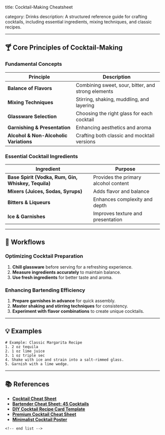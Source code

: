title: Cocktail-Making Cheatsheet

category: Drinks
description: A structured reference guide for crafting cocktails, including essential ingredients, mixing techniques, and classic recipes.

---

## 🍸 **Core Principles of Cocktail-Making**

### **Fundamental Concepts**

| Principle                                    | Description                                        |
| -------------------------------------------- | -------------------------------------------------- |
| **Balance of Flavors**                 | Combining sweet, sour, bitter, and strong elements |
| **Mixing Techniques**                  | Stirring, shaking, muddling, and layering          |
| **Glassware Selection**                | Choosing the right glass for each cocktail         |
| **Garnishing & Presentation**          | Enhancing aesthetics and aroma                     |
| **Alcohol & Non-Alcoholic Variations** | Crafting both classic and mocktail versions        |

### **Essential Cocktail Ingredients**

| Ingredient                                                | Purpose                              |
| --------------------------------------------------------- | ------------------------------------ |
| **Base Spirit (Vodka, Rum, Gin, Whiskey, Tequila)** | Provides the primary alcohol content |
| **Mixers (Juices, Sodas, Syrups)**                  | Adds flavor and balance              |
| **Bitters & Liqueurs**                              | Enhances complexity and depth        |
| **Ice & Garnishes**                                 | Improves texture and presentation    |

---

## 🔄 **Workflows**

### **Optimizing Cocktail Preparation**

1. **Chill glassware** before serving for a refreshing experience.
2. **Measure ingredients accurately** to maintain balance.
3. **Use fresh ingredients** for better taste and aroma.

### **Enhancing Bartending Efficiency**

1. **Prepare garnishes in advance** for quick assembly.
2. **Master shaking and stirring techniques** for consistency.
3. **Experiment with flavor combinations** to create unique cocktails.

---

## 💡 **Examples**

```plaintext
# Example: Classic Margarita Recipe
1. 2 oz tequila  
2. 1 oz lime juice  
3. 1 oz triple sec  
4. Shake with ice and strain into a salt-rimmed glass.  
5. Garnish with a lime wedge.  
```

---

## 📚 **References**

- **[Cocktail Cheat Sheet](https://www.templateroller.com/template/263566/cocktail-cheat-sheet.html)**
- **[Bartender Cheat Sheet: 45 Cocktails](https://www.artofit.org/image-gallery/1759287344977124/bartender-cheat-sheet-45-cocktails-to-master-free-printable-pdf/)**
- **[DIY Cocktail Recipe Card Template](https://www.etsy.com/listing/1478909639/diy-cocktail-recipe-card-canva-template)**
- **[Premium Cocktail Cheat Sheet](https://www.premiumplrforbloggers.com/product/cocktail-cheat-sheet/)**
- **[Minimalist Cocktail Poster](https://stock.adobe.com/images/a-minimalist-cocktail-poster-with-popular-classic-cocktails-infographic-cheat-sheet-with-different-alcoholic-drinks-and-ingredients-summer-aperitif-in-various-glasses-vector-mixology-wall-art-print/529954108)**

```
<!-- end list -->
```

